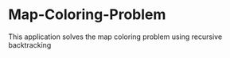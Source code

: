 # Map-Coloring-Problem
This application solves the map coloring problem using recursive backtracking
